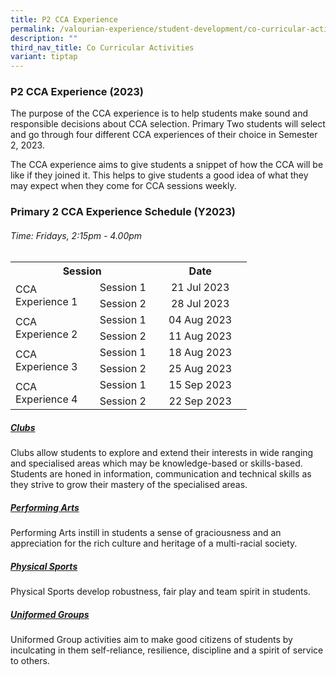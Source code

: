 ```yaml
---
title: P2 CCA Experience
permalink: /valourian-experience/student-development/co-curricular-activities/p2-cca-experience-2023/
description: ""
third_nav_title: Co Curricular Activities
variant: tiptap
---
```

### P2 CCA Experience (2023)
The purpose of the CCA experience is to help students make sound and responsible decisions about CCA selection. Primary Two students will select and go through four different CCA experiences of their choice in Semester 2, 2023.

The CCA experience aims to give students a snippet of how the CCA will be like if they joined it. This helps to give students a good idea of what they may expect when they come for CCA sessions weekly.  
  

### Primary 2 CCA Experience Schedule (Y2023)
###### Time: Fridays, 2:15pm - 4.00pm
<table align="center" style="width:75%">
	<tbody>
		<tr>
			<th width="45%" colspan="2" style="text-align: center">Session</th>
			<th width="30%" style="text-align: center">Date</th>
		</tr>
		<tr>
		<td width="25%" rowspan="2" style="text-align: left">CCA Experience 1</td>
		<td width="20%" style="text-align: center">Session 1
		</td><td width="30%" style="text-align: center">21 Jul 2023</td>
		</tr>
		<tr>
		<td width="20%" style="text-align: center">Session 2</td>
		<td width="30%" style="text-align: center">28 Jul 2023</td>
	</tr>
			<tr>
		<td width="25%" rowspan="2" style="text-align: left">CCA Experience 2</td>
		<td width="20%" style="text-align: center">Session 1
		</td><td width="30%" style="text-align: center">04 Aug 2023
		</td>
		</tr>
		<tr>
		<td width="20%" style="text-align: center">Session 2</td>
		<td width="30%" style="text-align: center">11 Aug 2023 
	</td>
	</tr>
			<tr>
		<td width="25%" rowspan="2" style="text-align: left">CCA Experience 3</td>
		<td width="20%" style="text-align: center">Session 1
		</td><td width="30%" style="text-align: center">18 Aug 2023</td>
		</tr>
		<tr>
		<td width="20%" style="text-align: center">Session 2</td>
		<td width="30%" style="text-align: center">25 Aug 2023</td>
	</tr>
			<tr>
		<td width="25%" rowspan="2" style="text-align: left">CCA Experience 4</td>
		<td width="20%" style="text-align: center">Session 1
		</td><td width="30%" style="text-align: center">15 Sep 2023</td>
		</tr>
		<tr>
		<td width="20%" style="text-align: center">Session 2</td>
		<td width="30%" style="text-align: center">22 Sep 2023</td>
	</tr>
	<tr>
	</tr>
</tbody></table>

##### [**Clubs**](/student-development/co-curricular-activities/clubs/)<br>
Clubs allow students to explore and extend their interests in wide ranging and specialised areas which may be knowledge-based or skills-based. Students are honed in information, communication and technical skills as they strive to grow their mastery of the specialised areas.

##### [**Performing Arts**](/student-development/co-curricular-activities/performing-arts/)<br>
Performing Arts instill in students a sense of graciousness and an appreciation for the rich culture and heritage of a multi-racial society.&nbsp;

##### [**Physical Sports**](/student-development/co-curricular-activities/physical-sports/)<br>
Physical Sports develop robustness, fair play and team spirit in students.

##### [**Uniformed Groups**](/student-development/co-curricular-activities/uniformed-groups/)<br>
Uniformed Group activities aim to make good citizens of students by inculcating in them self-reliance, resilience, discipline and a spirit of service to others.
